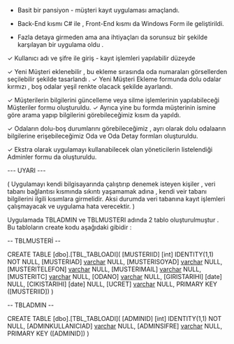 + Basit bir pansiyon - müşteri kayıt uygulaması amaçlandı.

+ Back-End  kısmı C# ile , Front-End kısmı da Windows Form ile geliştirildi.

+ Fazla detaya girmeden ama ana ihtiyaçları da sorunsuz bir şekilde karşılayan bir uygulama oldu .

✓  Kullanıcı adı ve şifre ile giriş - kayıt işlemleri yapılabilir düzeyde  

✓  Yeni Müşteri eklenebilir , bu ekleme sırasında oda numaraları görsellerden seçilebilir şekilde tasarlandı . 
  ✓  Yeni Müşteri Ekleme formunda dolu odalar kırmızı , boş odalar yeşil renkte olacack şekilde ayarlandı.

✓  Müşterilerin bilgilerini güncelleme veya silme işlemlerinin yapılabileceği Müşteriler formu oluşturuldu.
  ✓  Ayrıca yine bu formda müşterinin ismine göre arama yapıp bilgilerini görebileceğimiz kısım da yapıldı.

✓  Odaların dolu-boş durumlarını görebileceğimiz , ayrı olarak dolu odalaarın bilgilerine erişebileceğimiz Oda ve Oda Detay formları oluşturuldu.

✓  Ekstra olarak uygulamayı kullanabilecek olan yöneticilerin listelendiği Adminler formu da oluşturuldu.

--- UYARI ---

( Uygulamayı kendi bilgisayarında çalıştırıp denemek isteyen kişiler , veri tabanı bağlantısı kısmında sıkıntı yaşamamak adına , kendi veir tabanı bilgilerini ilgili kısımlara girmelidir. 
Aksi durumda veri tabanına kayıt işlemleri çalışmayacak ve uygulama hata verecektir. )

Uygulamada TBLADMIN ve TBLMUSTERI adında 2 tablo oluşturulmuştur . Bu tabloların create kodu aşağıdaki gibidir : 

-- TBLMUSTERİ --

CREATE TABLE [dbo].[TBL_TABLOADI](
	[MUSTERIID] [int] IDENTITY(1,1) NOT NULL,
	[MUSTERIAD] [varchar](50) NULL,
	[MUSTERISOYAD] [varchar](50) NULL,
	[MUSTERITELEFON] [varchar](15) NULL,
	[MUSTERIMAIL] [varchar](50) NULL,
	[MUSTERITC] [varchar](12) NULL,
	[ODANO] [varchar](3) NULL,
	[GIRISTARIHI] [date] NULL,
	[CIKISTARIHI] [date] NULL,
	[UCRET] [varchar](20) NULL,
 	PRIMARY KEY ([MUSTERIID])
 )

-- TBLADMIN --

CREATE TABLE [dbo].[TBL_TABLOADI](
	[ADMINID] [int] IDENTITY(1,1) NOT NULL,
	[ADMINKULLANICIAD] [varchar](50) NULL,
	[ADMINSIFRE] [varchar](20) NULL,
 	PRIMARY KEY ([ADMINID])
)
